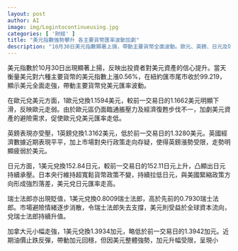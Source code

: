 ```yaml
---
layout: post
author: AI
image: img/Logintocontinueusing.jpg
categories: [ '財經' ]
title: "美元指數強勢攀升 各主要貨幣匯率波動加劇"
description: "10月30日美元指數顯著上揚，帶動主要貨幣全面波動。歐元、英鎊、日元及瑞士法郎兌美元均呈貶值走勢，加幣則因油價反彈小幅升值，反映市場對美元資產避險需求增加。"
---
```

美元指數於10月30日出現顯著上揚，反映出投資者對美元資產的信心提升。當天衡量美元對六種主要貨幣的美元指數上漲0.56%，在紐約匯市尾市收於99.219，顯示美元全面走強，帶動主要貨幣兌美元匯率波動。

在歐元兌美元方面，1歐元兌換1.1594美元，較前一交易日的1.1662美元明顯下滑，反映歐元走弱。由於歐元區仍面臨通脹壓力及經濟復甦步伐不一，加劇美元資產的避險需求，促使歐元兌美元匯率走低。

英鎊表現亦受壓，1英鎊兌換1.3162美元，低於前一交易日的1.3280美元。英國經濟數據近期表現平平，加上市場對央行政策走向存疑，使得英鎊漲勢受限，走勢明顯疲弱於美元。

日元方面，1美元兌換152.84日元，較前一交易日的152.11日元上升，凸顯出日元持續承壓。日本央行維持超寬鬆貨幣政策不變，持續拉低日元，與美國緊縮政策方向形成強烈落差，美元兌日元匯率走高。

瑞士法郎亦出現貶值，1美元兌換0.8009瑞士法郎，高於先前的0.7930瑞士法郎。市場避險情緒逐步消散，令瑞士法郎失去支撐，美元則受益於全球資本流向，兌瑞士法郎持續升值。

加拿大元小幅走強，1美元兌換1.3934加元，略低於前一交易日的1.3942加元。近期油價止跌反彈，帶動加元回穩，但因美元整體強勢，加元升幅受限，呈現小